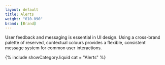 ```yaml
---
layout: default
title: Alerts
weight: "010.090"
brand: [Brand]
---
```


<div class="row">
	<div class="col-sm-8 col-sm-offset-4 category-head lead">
		User feedback and messaging is essential in UI design. Using a cross-brand palette of reserved, contextual colours provides a flexible, consistent message
		system for common user interactions.
	</div>
</div>

{% include showCategory.liquid  cat = "Alerts" %}
